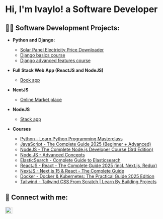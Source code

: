 <h1>Hi, I'm Ivaylo! a Software Developer</a></h1>

<h2>👨‍💻 Software Development Projects:</h2>

- <b>Python and Django:</b>
  - [Solar Panel Electricity Price Downloader](https://github.com/ivaylobandrov/DjangoAdvancedProjectITIDO)
  - [Django basics course](https://github.com/ivaylobandrov/devsearch)
  - [Django advanced features course](https://github.com/ivaylobandrov/myproject)
  
- <b>Full Stack Web App (ReactJS and NodeJS)</b>
  - [Book app](https://github.com/ivaylobandrov/ITIDONodeJSReact-Project)
- <b>NextJS</b>
  - [Online Market place](https://github.com/ivaylobandrov/OnlineMarketplaceItido)
- <b>NodeJS</b>
  - [Stack app](https://github.com/ivaylobandrov/StackNodeJsApp)
 
- <b>Courses</b>
  - [Python - Learn Python Programming Masterclass](https://www.udemy.com/course/python-the-complete-python-developer-course/?couponCode=ACCAGE0923)
  - [JavaScript - The Complete Guide 2025 (Beginner + Advanced)](https://www.udemy.com/course/javascript-the-complete-guide-2020-beginner-advanced/?couponCode=ACCAGE0923)
  - [NodeJS - The Complete Node.js Developer Course (3rd Edition)](https://www.udemy.com/course/the-complete-nodejs-developer-course-2/?couponCode=ACCAGE0923)
  - [Node JS - Advanced Concepts](https://www.udemy.com/course/advanced-node-for-developers/learn/lecture/9646826?start=0#overview)
  - [ElasticSearch - Complete Guide to Elasticsearch](https://www.udemy.com/course/elasticsearch-complete-guide/?couponCode=ACCAGE0923)
  - [ReactJS - React - The Complete Guide 2025 (incl. Next.js, Redux)](https://www.udemy.com/course/react-the-complete-guide-incl-redux/learn/lecture/8231756?start=0#overview)
  - [NextJS - Next.js 15 & React - The Complete Guide](https://www.udemy.com/course/nextjs-react-the-complete-guide/learn/lecture/41161466?start=0#overview)
  - [Docker - Docker & Kubernetes: The Practical Guide 2025 Edition](https://www.udemy.com/course/docker-kubernetes-the-practical-guide/?couponCode=ACCAGE0923)
  - [Tailwind - Tailwind CSS From Scratch | Learn By Building Projects](https://www.udemy.com/course/tailwind-from-scratch/?couponCode=ACCAGE0923)

<h2> 🤳 Connect with me:</h2>

[<img align="left" alt="JoshMadakor | LinkedIn" width="22px" src="https://cdn.jsdelivr.net/npm/simple-icons@v3/icons/linkedin.svg" />][linkedin]

[linkedin]: https://www.linkedin.com/in/ivaylo-bandrov-7819ba1aa

<!--
**joshmadakor1/joshmadakor1** is a ✨ _special_ ✨ repository because its `README.md` (this file) appears on your GitHub profile.
